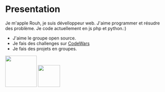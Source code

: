 # Presentation
Je m'apple Rouh, je suis dévelloppeur web. J'aime programmer et résudre des problème. Je code actuellement en js php et python.:)
- J'aime le groupe open source.
- Je fais des challenges sur [CodeWars](https://www.codewars.com/users/Huor97)
- Je fais des projets en groupes.

<div>
  
<img src="https://user-images.githubusercontent.com/70602221/221041210-b72eea9c-a954-4087-a110-ffd6b9086d56.png" width="100px">
<img src="https://user-images.githubusercontent.com/70602221/221041266-d0609219-e7cb-4095-979a-e0f320b25498.png" width="70px">
  
<div>
